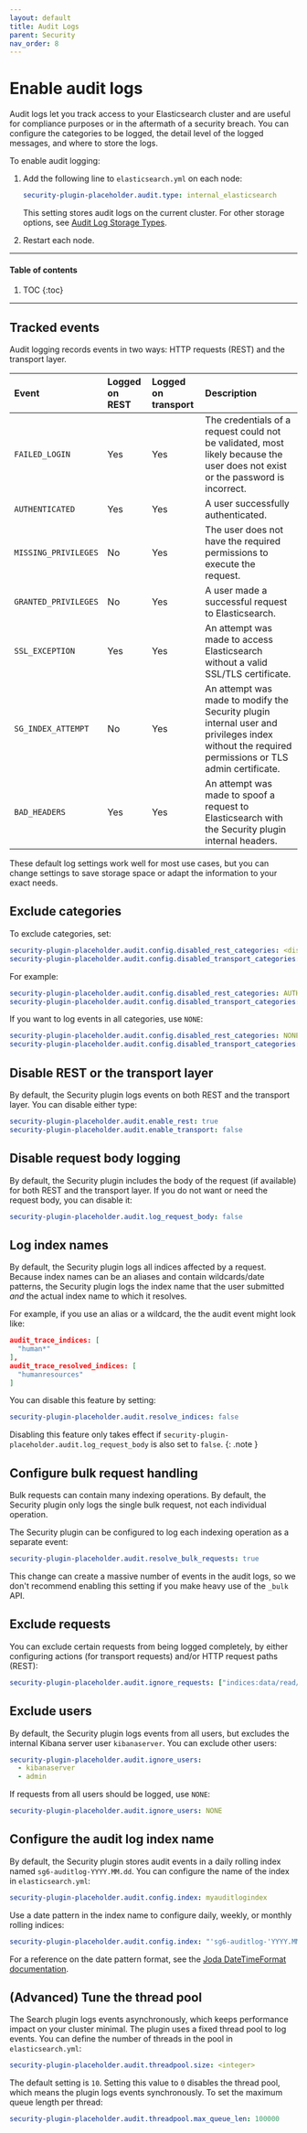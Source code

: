 ```yaml
---
layout: default
title: Audit Logs
parent: Security
nav_order: 8
---
```


# Enable audit logs

Audit logs let you track access to your Elasticsearch cluster and are useful for compliance purposes or in the aftermath of a security breach. You can configure the categories to be logged, the detail level of the logged messages, and where to store the logs.

To enable audit logging:

1. Add the following line to `elasticsearch.yml` on each node:

   ```yml
   security-plugin-placeholder.audit.type: internal_elasticsearch
   ```

   This setting stores audit logs on the current cluster. For other storage options, see [Audit Log Storage Types](../storage-types).

2. Restart each node.


---

#### Table of contents
1. TOC
{:toc}


---

## Tracked events

Audit logging records events in two ways: HTTP requests (REST) and the transport layer.

Event | Logged on REST | Logged on transport | Description
:--- | :--- | :--- | :---
`FAILED_LOGIN` | Yes | Yes | The credentials of a request could not be validated, most likely because the user does not exist or the password is incorrect.
`AUTHENTICATED` | Yes | Yes | A user successfully authenticated.
`MISSING_PRIVILEGES` | No | Yes | The user does not have the required permissions to execute the request.
`GRANTED_PRIVILEGES` | No | Yes | A user made a successful request to Elasticsearch.
`SSL_EXCEPTION` | Yes | Yes | An attempt was made to access Elasticsearch without a valid SSL/TLS certificate.
`SG_INDEX_ATTEMPT` | No | Yes | An attempt was made to modify the Security plugin internal user and privileges index without the required permissions or TLS admin certificate.
`BAD_HEADERS` | Yes | Yes | An attempt was made to spoof a request to Elasticsearch with the Security plugin internal headers.

These default log settings work well for most use cases, but you can change settings to save storage space or adapt the information to your exact needs.


## Exclude categories

To exclude categories, set:

```yml
security-plugin-placeholder.audit.config.disabled_rest_categories: <disabled categories>
security-plugin-placeholder.audit.config.disabled_transport_categories: <disabled categories>
```

For example:

```yml
security-plugin-placeholder.audit.config.disabled_rest_categories: AUTHENTICATED, SG_INDEX_ATTEMPT
security-plugin-placeholder.audit.config.disabled_transport_categories: GRANTED_PRIVILEGES
```

If you want to log events in all categories, use `NONE`:

```yml
security-plugin-placeholder.audit.config.disabled_rest_categories: NONE
security-plugin-placeholder.audit.config.disabled_transport_categories: NONE
```


## Disable REST or the transport layer

By default, the Security plugin logs events on both REST and the transport layer. You can disable either type:

```yml
security-plugin-placeholder.audit.enable_rest: true
security-plugin-placeholder.audit.enable_transport: false
```


## Disable request body logging

By default, the Security plugin includes the body of the request (if available) for both REST and the transport layer. If you do not want or need the request body, you can disable it:

```yml
security-plugin-placeholder.audit.log_request_body: false
```


## Log index names

By default, the Security plugin logs all indices affected by a request. Because index names can be an aliases and contain wildcards/date patterns, the Security plugin logs the index name that the user submitted *and* the actual index name to which it resolves.

For example, if you use an alias or a wildcard, the the audit event might look like:

```json
audit_trace_indices: [
  "human*"
],
audit_trace_resolved_indices: [
  "humanresources"
]
```

You can disable this feature by setting:

```yml
security-plugin-placeholder.audit.resolve_indices: false
```

Disabling this feature only takes effect if `security-plugin-placeholder.audit.log_request_body` is also set to `false`.
{: .note }


## Configure bulk request handling

Bulk requests can contain many indexing operations. By default, the Security plugin only logs the single bulk request, not each individual operation.

The Security plugin can be configured to log each indexing operation as a separate event:

```yml
security-plugin-placeholder.audit.resolve_bulk_requests: true
```

This change can create a massive number of events in the audit logs, so we don't recommend enabling this setting if you make heavy use of the `_bulk` API.


## Exclude requests

You can exclude certain requests from being logged completely, by either configuring actions (for transport requests) and/or HTTP request paths (REST):

```yml
security-plugin-placeholder.audit.ignore_requests: ["indices:data/read/*", "SearchRequest"]
```


## Exclude users

By default, the Security plugin logs events from all users, but excludes the internal Kibana server user `kibanaserver`. You can exclude other users:

```yml
security-plugin-placeholder.audit.ignore_users:
  - kibanaserver
  - admin
```

If requests from all users should be logged, use `NONE`:

```yml
security-plugin-placeholder.audit.ignore_users: NONE
```


## Configure the audit log index name

By default, the Security plugin stores audit events in a daily rolling index named `sg6-auditlog-YYYY.MM.dd`. You can configure the name of the index in `elasticsearch.yml`:

```yml
security-plugin-placeholder.audit.config.index: myauditlogindex
```

Use a date pattern in the index name to configure daily, weekly, or monthly rolling indices:

```yml
security-plugin-placeholder.audit.config.index: "'sg6-auditlog-'YYYY.MM.dd"
```

For a reference on the date pattern format, see the [Joda DateTimeFormat documentation](http://www.joda.org/joda-time/apidocs/org/joda/time/format/DateTimeFormat.html).


## (Advanced) Tune the thread pool

The Search plugin logs events asynchronously, which keeps performance impact on your cluster minimal. The plugin uses a fixed thread pool to log events. You can define the number of threads in the pool in `elasticsearch.yml`:

```yml
security-plugin-placeholder.audit.threadpool.size: <integer>
```

The default setting is `10`. Setting this value to `0` disables the thread pool, which means the plugin logs events synchronously. To set the maximum queue length per thread:

```yml
security-plugin-placeholder.audit.threadpool.max_queue_len: 100000
```
